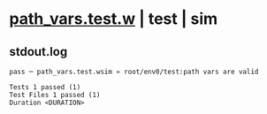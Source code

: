 # [path_vars.test.w](../../../../../../examples/tests/sdk_tests/api/path_vars.test.w) | test | sim

## stdout.log
```log
pass ─ path_vars.test.wsim » root/env0/test:path vars are valid
 
Tests 1 passed (1)
Test Files 1 passed (1)
Duration <DURATION>
```

